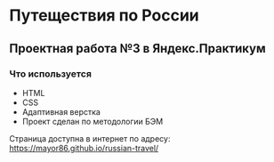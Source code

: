 # Путеществия по России 
## Проектная работа №3 в Яндекс.Практикум
### Что используется
- HTML
- CSS
- Адаптивная верстка
- Проект сделан по методологии БЭМ

Страница доступна в интернет по адресу: https://mayor86.github.io/russian-travel/
